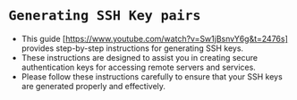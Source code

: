 # `Generating SSH Key pairs`
- This guide [https://www.youtube.com/watch?v=Sw1jBsnvY6g&t=2476s] provides step-by-step instructions for generating SSH keys.
- These instructions are designed to assist you in creating secure authentication keys for accessing remote servers and services.
- Please follow these instructions carefully to ensure that your SSH keys are generated properly and effectively.
